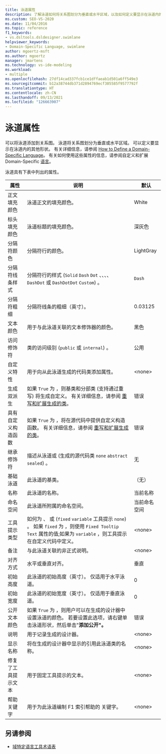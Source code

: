 ```yaml
---
title: 泳道属性
description: 了解泳道如何将关系图划分为垂直或水平区域，以及如何定义要显示在泳道内的其他形状。
ms.custom: SEO-VS-2020
ms.date: 11/04/2016
ms.topic: reference
f1_keywords:
- vs.dsltools.dsldesigner.swimlane
helpviewer_keywords:
- Domain-Specific Language, swimlane
author: mgoertz-msft
ms.author: mgoertz
manager: jmartens
ms.technology: vs-ide-modeling
ms.workload:
- multiple
ms.openlocfilehash: 27df14cad337fcb1ce1dffaeab1d501a6ff549e3
ms.sourcegitcommit: b12a38744db371d2894769ecf305585f9577792f
ms.translationtype: HT
ms.contentlocale: zh-CN
ms.lasthandoff: 09/13/2021
ms.locfileid: "126663907"
---
```

# <a name="properties-of-swimlanes"></a>泳道属性
可以将泳道添加到关系图。 泳道将关系图划分为垂直或水平区域。 可以定义要显示在泳道内的其他形状。 有关详细信息，请参阅 [How to Define a Domain-Specific Language](../modeling/how-to-define-a-domain-specific-language.md)。 有关如何使用这些属性的信息，请参阅自定义和扩展Domain-Specific [语言](../modeling/customizing-and-extending-a-domain-specific-language.md)。

 泳道具有下表中列出的属性。

|属性|说明|默认|
|-|-|-|
|正文填充颜色|泳道正文的填充颜色。|White|
|标头填充颜色|泳道标题的填充颜色。|深灰色|
|分隔符颜色|分隔符行的颜色。|LightGray|
|分隔符线条样式|分隔符行的样式 (`Solid` `Dash` `Dot` 、、、、 `DashDot` 或 `DashDotDot` `Custom`) 。|`Dash`|
|分隔符粗细|分隔符线条的粗细（英寸）。|0.03125|
|文本颜色|用于与此泳道关联的文本修饰器的颜色。|黑色|
|访问修饰符|类的访问级别 (`public` 或 `internal`) 。|公用|
|自定义特性|用于向从此泳道生成的代码类添加属性。|\<none>|
|生成双派生|如果 `True` 为 ，则基类和分部类 (支持通过重写) 将生成自定义。 有关详细信息，请参阅 [重写和扩展生成的类](../modeling/overriding-and-extending-the-generated-classes.md)。|错误|
|具有自定义构造函数|如果 `True` 为 ，将在源代码中提供自定义构造函数。 有关详细信息，请参阅 [重写和扩展生成的类](../modeling/overriding-and-extending-the-generated-classes.md)。|错误|
|继承修饰符|描述从泳道或 (生成的源代码类 `none` `abstract` `sealed`) 。|无|
|基础泳道|此泳道的基类。|（无）|
|名称|此泳道的名称。|当前名称|
|命名空间|此泳道所附属的命名空间。|当前命名空间|
|工具提示类型|如何为 、 或 (`fixed` `variable` 工具提示 `none`) 。 如果 `fixed` 为 ，则使用 `Fixed Tooltip Text` 属性的值;如果为 `variable` ，则工具提示在自定义代码中定义。|\<none>|
|备注|与此泳道关联的非正式说明。|\<none>|
|对齐方式|水平或垂直对齐。|垂直|
|初始高度|此泳道的初始高度（英寸）。 仅适用于水平泳道。|0|
|初始宽度|此泳道的初始宽度（英寸）。 仅适用于垂直泳道。|0|
|公开文本颜色|如果 `True` 为 ，则用户可以在生成的设计器中设置泳道的颜色。 若要设置此选项，请右键单击泳道形状，然后单击"**添加公开"。**|错误|
|说明|用于记录生成的设计器。|\<none>|
|显示名称|将在生成的设计器中显示的引用此泳道类的名称。|\<none>|
|修复了工具提示文本|用于固定工具提示的文本。|\<none>|
|帮助关键字|用于为此泳道编制 F1 索引帮助的 关键字。|\<none>|

## <a name="see-also"></a>另请参阅

- [域特定语言工具术语表](/previous-versions/bb126564(v=vs.100))
